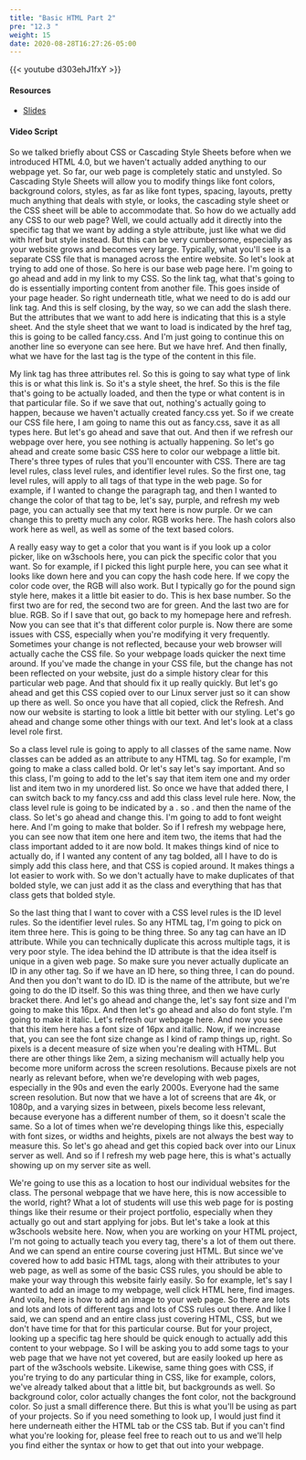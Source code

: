 ```yaml
---
title: "Basic HTML Part 2"
pre: "12.3 "
weight: 15
date: 2020-08-28T16:27:26-05:00
---
```


{{< youtube d303ehJ1fxY >}}


#### Resources
* [Slides](/1-cc115/13-webprog/slides/13-WebProgramming1.pdf)

#### Video Script

So we talked briefly about CSS or Cascading Style Sheets before when we introduced HTML 4.0, but we haven't actually added anything to our webpage yet. So far, our web page is completely static and unstyled. So Cascading Style Sheets will allow you to modify things like font colors, background colors, styles, as far as like font types, spacing, layouts, pretty much anything that deals with style, or looks, the cascading style sheet or the CSS sheet will be able to accommodate that. So how do we actually add any CSS to our web page? Well, we could actually add it directly into the specific tag that we want by adding a style attribute, just like what we did with href but style instead. But this can be very cumbersome, especially as your website grows and becomes very large. Typically, what you'll see is a separate CSS file that is managed across the entire website. So let's look at trying to add one of those. So here is our base web page here. I'm going to go ahead and add in my link to my CSS. So the link tag, what that's going to do is essentially importing content from another file. This goes inside of your page header. So right underneath title, what we need to do is add our link tag. And this is self closing, by the way, so we can add the slash there. But the attributes that we want to add here is indicating that this is a style sheet. And the style sheet that we want to load is indicated by the href tag, this is going to be called fancy.css. And I'm just going to continue this on another line so everyone can see here. But we have href. And then finally, what we have for the last tag is the type of the content in this file. 

My link tag has three attributes rel. So this is going to say what type of link this is or what this link is. So it's a style sheet, the href. So this is the file that's going to be actually loaded, and then the type or what content is in that particular file. So if we save that out, nothing's actually going to happen, because we haven't actually created fancy.css yet. So if we create our CSS file here, I am going to name this out as fancy.css, save it as all types here. But let's go ahead and save that out. And then if we refresh our webpage over here, you see nothing is actually happening. So let's go ahead and create some basic CSS here to color our webpage a little bit. There's three types of rules that you'll encounter with CSS. There are tag level rules, class level rules, and identifier level rules. So the first one, tag level rules, will apply to all tags of that type in the web page. So for example, if I wanted to change the paragraph tag, and then I wanted to change the color of that tag to be, let's say, purple, and refresh my web page, you can actually see that my text here is now purple. Or we can change this to pretty much any color. RGB works here. The hash colors also work here as well, as well as some of the text based colors. 

A really easy way to get a color that you want is if you look up a color picker, like on w3schools here, you can pick the specific color that you want. So for example, if I picked this light purple here, you can see what it looks like down here and you can copy the hash code here. If we copy the color code over, the RGB will also work. But I typically go for the pound sign style here, makes it a little bit easier to do. This is hex base number. So the first two are for red, the second two are for green. And the last two are for blue. RGB. So if I save that out, go back to my homepage here and refresh. Now you can see that it's that different color purple is. Now there are some issues with CSS, especially when you're modifying it very frequently. Sometimes your change is not reflected, because your web browser will actually cache the CSS file. So your webpage loads quicker the next time around. If you've made the change in your CSS file, but the change has not been reflected on your website, just do a simple history clear for this particular web page. And that should fix it up really quickly. But let's go ahead and get this CSS copied over to our Linux server just so it can show up there as well. So once you have that all copied, click the Refresh. And now our website is starting to look a little bit better with our styling. Let's go ahead and change some other things with our text. And let's look at a class level role first. 

So a class level rule is going to apply to all classes of the same name. Now classes can be added as an attribute to any HTML tag. So for example, I'm going to make a class called bold. Or let's say let's say important. And so this class, I'm going to add to the let's say that item item one and my order list and item two in my unordered list. So once we have that added there, I can switch back to my fancy.css and add this class level rule here. Now, the class level rule is going to be indicated by a . so . and then the name of the class. So let's go ahead and change this. I'm going to add to font weight here. And I'm going to make that bolder. So if I refresh my webpage here, you can see now that item one here and item two, the items that had the class important added to it are now bold. It makes things kind of nice to actually do, if I wanted any content of any tag bolded, all I have to do is simply add this class here, and that CSS is copied around. It makes things a lot easier to work with. So we don't actually have to make duplicates of that bolded style, we can just add it as the class and everything that has that class gets that bolded style. 

So the last thing that I want to cover with a CSS level rules is the ID level rules. So the identifier level rules. So any HTML tag, I'm going to pick on item three here. This is going to be thing three. So any tag can have an ID attribute. While you can technically duplicate this across multiple tags, it is very poor style. The idea behind the ID attribute is that the idea itself is unique in a given web page. So make sure you never actually duplicate an ID in any other tag. So if we have an ID here, so thing three, I can do pound. And then you don't want to do ID. ID is the name of the attribute, but we're going to do the ID itself. So this was thing three, and then we have curly bracket there. And let's go ahead and change the, let's say font size and I'm going to make this 16px. And then let's go ahead and also do font style. I'm going to make it italic. Let's refresh our webpage here. And now you see that this item here has a font size of 16px and itallic. Now, if we increase that, you can see the font size change as I kind of ramp things up, right. So pixels is a decent measure of size when you're dealing with HTML. But there are other things like 2em, a sizing mechanism will actually help you become more uniform across the screen resolutions. Because pixels are not nearly as relevant before, when we're developing with web pages, especially in the 90s and even the early 2000s. Everyone had the same screen resolution. But now that we have a lot of screens that are 4k, or 1080p, and a varying sizes in between, pixels become less relevant, because everyone has a different number of them, so it doesn't scale the same. So a lot of times when we're developing things like this, especially with font sizes, or widths and heights, pixels are not always the best way to measure this. So let's go ahead and get this copied back over into our Linux server as well. And so if I refresh my web page here, this is what's actually showing up on my server site as well. 

We're going to use this as a location to host our individual websites for the class. The personal webpage that we have here, this is now accessible to the world, right? What a lot of students will use this web page for is posting things like their resume or their project portfolio, especially when they actually go out and start applying for jobs. But let's take a look at this w3schools website here. Now, when you are working on your HTML project, I'm not going to actually teach you every tag, there's a lot of them out there. And we can spend an entire course covering just HTML. But since we've covered how to add basic HTML tags, along with their attributes to your web page, as well as some of the basic CSS rules, you should be able to make your way through this website fairly easily. So for example, let's say I wanted to add an image to my webpage, well click HTML here, find images. And voila, here is how to add an image to your web page. So there are lots and lots and lots of different tags and lots of CSS rules out there. And like I said, we can spend and an entire class just covering HTML, CSS, but we don't have time for that for this particular course. But for your project, looking up a specific tag here should be quick enough to actually add this content to your webpage. So I will be asking you to add some tags to your web page that we have not yet covered, but are easily looked up here as part of the w3schools website. Likewise, same thing goes with CSS, if you're trying to do any particular thing in CSS, like for example, colors, we've already talked about that a little bit, but backgrounds as well. So background color, color actually changes the font color, not the background color. So just a small difference there. But this is what you'll be using as part of your projects. So if you need something to look up, I would just find it here underneath either the HTML tab or the CSS tab. But if you can't find what you're looking for, please feel free to reach out to us and we'll help you find either the syntax or how to get that out into your webpage. 

